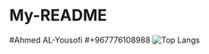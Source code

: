 # My-README
#Ahmed AL-Yousofi
#+967776108988
![Top Langs](https://github-readme-stats.vercel.app/api/top-langs/?username=YourUsername)
